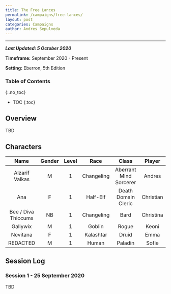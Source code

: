 ```yaml
---
title: The Free Lances
permalink: /campaigns/free-lances/
layout: post
categories: Campaigns
author: Andres Sepulveda
---
```


<hr>

***Last Updated: 5 October 2020***

**Timeframe:** September 2020 - Present

**Setting:** Eberron, 5th Edition

### Table of Contents
{:.no_toc}

* TOC
{:toc}

## Overview 

TBD

## Characters

|Name|Gender|Level|Race|Class|Player|
|:--:|:---:|:--:|:---:|:----:|:----:|
|Alzarif Valkas|M|1|Changeling|Aberrant Mind Sorcerer|Andres|
|Ana|F|1|Half-Elf|Death Domain Cleric|Christian|
|Bee / Diva Thiccums|NB|1|Changeling|Bard|Christina|
|Gallywix|M|1|Goblin|Rogue|Keoni|
|Nevitana|F|1|Kalashtar|Druid|Emma|
|REDACTED|M|1|Human|Paladin|Sofie|

## Session Log

### Session 1 - 25 September 2020

TBD

